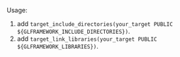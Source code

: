 Usage:
1. add ```target_include_directories(your_target PUBLIC ${GLFRAMEWORK_INCLUDE_DIRECTORIES})```.
2. add ```target_link_libraries(your_target PUBLIC ${GLFRAMEWORK_LIBRARIES})```.